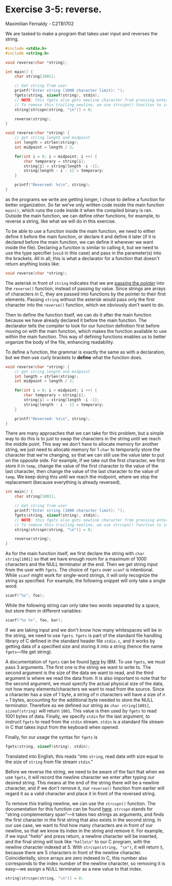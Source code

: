 # Exercise 3-5: reverse.
Maximilian Fernaldy - C2TB1702

We are tasked to make a program that takes user input and reverses the string.

```C
#include <stdio.h>
#include <string.h>

void reverse(char *string);

int main() {
    char string[1001];

    // Get string from user
    printf("Enter string (1000 character limit): ");
    fgets(string, sizeof(string), stdin);
    // NOTE: this fgets also gets newline character from pressing enter.
    // To remove this trailing newline, we use strcspn() function to index the string and remove the newline.
    string[strcspn(string, "\n")] = 0;

    reverse(string);
}

void reverse(char *string) {
    // get string length and midpoint
    int length = strlen(string);
    int midpoint = length / 2;

    for(int i = 0; i < midpoint; i ++) {
        char temporary = string[i];
        string[i] = string[length -i -1];
        string[length - i - 1] = temporary;
    }

    printf("Reversed: %s\n", string);
}
```

as the programs we write are getting longer, I chose to define a function for better organization. So far we've only written code inside the main function `main()`, which runs the code inside it when the compiled binary is ran. Outside the main function, we can define other functions, for example, to reverse a string, like what we will do in this exercise.

To be able to use a function inside the main function, we need to either define it before the main function, or declare it and define it later (if it is declared before the main function, we can define it wherever we want inside the file). Declaring a function is similar to calling it, but we need to use the type specifier (`void` in this case) and pass in the parameter(s) into the brackets. All in all, this is what a declarator for a function that doesn't return anything looks like:

```C
void reverse(char *string);
```

The asterisk in front of `string` indicates that we are [passing the *pointer*](https://www.ibm.com/docs/en/i/7.3?topic=calls-pass-by-reference) into the `reverse()` function, instead of passing by value. Since strings are arrays of characters in C, they are passed into functions by the pointer to their first elements. Passing `string` without the asterisk would pass only the first character into the `reverse()` function, which we obviously don't want to do.

Then to define the function itself, we can do it after the main function because we have already declared it before the main function. The declarator tells the compiler to look for our function definition first before moving on with the main function, which makes the function available to use within the main function. This way of defining functions enables us to better organize the body of the file, enhancing readability.

To define a function, the grammar is exactly the same as with a declaration, but we then use curly brackets to **define** what the function does.

```C
void reverse(char *string) {
    // get string length and midpoint
    int length = strlen(string);
    int midpoint = length / 2;

    for(int i = 0; i < midpoint; i ++) {
        char temporary = string[i];
        string[i] = string[length -i -1];
        string[length - i - 1] = temporary;
    }

    printf("Reversed: %s\n", string);
}
```

There are many approaches that we can take for this problem, but a simple way to do this is to just to swap the characters in the string until we reach the middle point. This way we don't have to allocate memory for another string, we just need to allocate memory for 1 `char` to temporarily store the character that we're changing, so that we can still use the value later to put on the opposite side. For example, if we take out the first character, we first store it in `temp`, change the value of the first character to the value of the last character, then change the value of the last character to the value of `temp`. We keep doing this until we reach the midpoint, where we stop the replacement (because everything is already reversed).

```C
int main() {
    char string[1001];

    // Get string from user
    printf("Enter string (1000 character limit): ");
    fgets(string, sizeof(string), stdin);
    // NOTE: this fgets also gets newline character from pressing enter.
    // To remove this trailing newline, we use strcspn() function to index the string and remove the newline.
    string[strcspn(string, "\n")] = 0;

    reverse(string);
}
```

As for the main function itself, we first declare the string with `char string[1001]` so that we have enough room for a maximum of 1000 characters and the NULL terminator at the end. Then we get string input from the user with `fgets`. The choice of `fgets` over `scanf` is intentional. While `scanf` might work for single-word strings, it will only recognize the string as specified. For example, the following snippet will only take a single word:

```C
scanf("%s", foo);
```

While the following string can only take two words separated by a space, but store them in different variables:

```C
scanf("%s %s", foo, bar);
```

If we are taking input and we don't know how many whitespaces will be in the string, we need to use `fgets`. `fgets` is part of the standard file handling library of C defined in the standard header file `stdio.c`, and it works by getting data of a specified size and storing it into a string (hence the name `fgets`—file get string).

A documentation of `fgets` can be found [here](https://www.ibm.com/docs/en/i/7.3?topic=functions-fgets-read-string) by IBM. To use `fgets`, we must pass 3 arguments. The first one is the string we want to write to. The second argument is the size of the data we want to read, and the third argument is where we read the data from. It is also important to note that for the second argument, we must specify the actual physical size of the data, not how many elements/characters we want to read from the source. Since a character has a size of 1 byte, a string of $n$ characters will have a size of $n+1$ bytes, accounting for the additional byte needed to store the NULL terminator. Therefore as we defined our string as `char string[1001]`, `sizeof(string)` will return `1001`. This value is then used by `fgets` to read 1001 bytes of data. Finally, we specify `stdin` for the last argument, to instruct `fgets` to read from the `stdin` stream. `stdin` is a standard file stream in C that takes input from the keyboard when opened.

Finally, for our usage the syntax for `fgets` is
```C
fgets(string, sizeof(string), stdin);
```

Translated into English, this reads "into `string`, read data with size equal to the size of `string` from file stream `stdin`."

Before we reverse the string, we need to be aware of the fact that when we use `fgets`, it will record the newline character we enter after typing our desired string. This means at the end of the string there will be a newline character, and if we don't remove it, our `reverse()` function from earlier will regard it as a valid character and place it in front of the reversed string.

To remove this trailing newline, we can use the `strcspn()` function. The documentation for this function can be found [here](https://www.ibm.com/docs/en/i/7.1?topic=ssw_ibm_i_71/rtref/strcspn.html). `strcspn` stands for "string complementary span"—it takes two strings as arguments, and finds the first character in the first string that also exists in the second string. In our use case, we want to find how many characters are in front of our newline, so that we know its index in the string and remove it. For example, if we input "hello" and press return, a newline character will be inserted, and the final string will look like `"hello\n"` to our C program, with the newline character indexed at 5. With `strcspn(string, "\n")`, it will return `5`, because there are 5 characters in front of the newline character. Coincidentally, since arrays are zero indexed in C, this number also corresponds to the index number of the newline character, so removing it is easy—we assign a NULL terminator as a new value to that index.

```C
string[strcspn(string, "\n")] = 0;
```


[comment]: <> (Below is CSS code for the output HTML and pdf files. Don't touch them unless you know what you're doing.)
<style>
    figcaption{
    text-align:center;
        font-size:9pt
    }
    img{
        filter: drop-shadow(0px 0px 7px );
    }
    .noshade{
        filter: none
    }
</style>